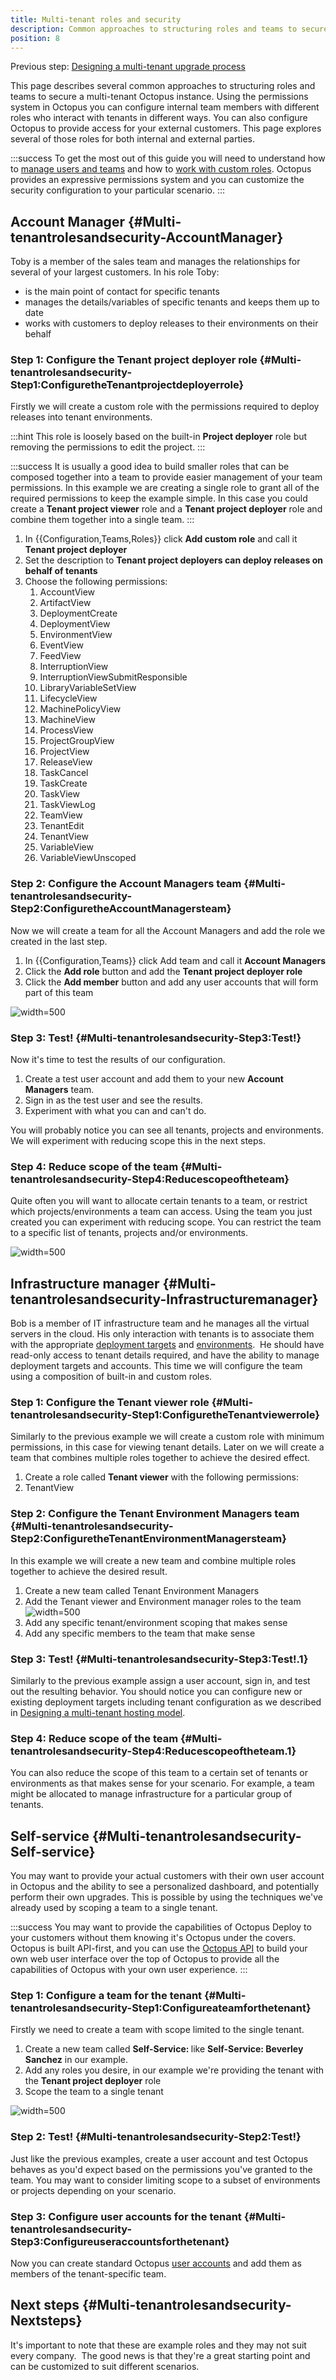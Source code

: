 ```yaml
---
title: Multi-tenant roles and security
description: Common approaches to structuring roles and teams to secure a multi-tenant Octopus instance.
position: 8
---
```


Previous step: [Designing a multi-tenant upgrade process](/docs/guides/multi-tenant-deployments/multi-tenant-deployment-guide/designing-a-multi-tenant-upgrade-process.md)

This page describes several common approaches to structuring roles and teams to secure a multi-tenant Octopus instance. Using the permissions system in Octopus you can configure internal team members with different roles who interact with tenants in different ways. You can also configure Octopus to provide access for your external customers. This page explores several of those roles for both internal and external parties.

:::success
To get the most out of this guide you will need to understand how to [manage users and teams](/docs/administration/managing-users-and-teams/index.md) and how to [work with custom roles](/docs/administration/managing-users-and-teams/user-roles.md). Octopus provides an expressive permissions system and you can customize the security configuration to your particular scenario.
:::

## Account Manager {#Multi-tenantrolesandsecurity-AccountManager}

Toby is a member of the sales team and manages the relationships for several of your largest customers. In his role Toby:

- is the main point of contact for specific tenants
- manages the details/variables of specific tenants and keeps them up to date
- works with customers to deploy releases to their environments on their behalf

### Step 1: Configure the Tenant project deployer role {#Multi-tenantrolesandsecurity-Step1:ConfiguretheTenantprojectdeployerrole}

Firstly we will create a custom role with the permissions required to deploy releases into tenant environments.

:::hint
This role is loosely based on the built-in **Project deployer** role but removing the permissions to edit the project.
:::

:::success
It is usually a good idea to build smaller roles that can be composed together into a team to provide easier management of your team permissions. In this example we are creating a single role to grant all of the required permissions to keep the example simple. In this case you could create a **Tenant project viewer** role and a **Tenant project deployer** role and combine them together into a single team.
:::

1. In {{Configuration,Teams,Roles}} click **Add custom role** and call it **Tenant project deployer**
2. Set the description to **Tenant project deployers can deploy releases on behalf of tenants**
3. Choose the following permissions:
   1. AccountView
   2. ArtifactView
   3. DeploymentCreate
   4. DeploymentView
   5. EnvironmentView
   6. EventView
   7. FeedView
   8. InterruptionView
   9. InterruptionViewSubmitResponsible
   10. LibraryVariableSetView
   11. LifecycleView
   12. MachinePolicyView
   13. MachineView
   14. ProcessView
   15. ProjectGroupView
   16. ProjectView
   17. ReleaseView
   18. TaskCancel
   19. TaskCreate
   20. TaskView
   21. TaskViewLog
   22. TeamView
   23. TenantEdit
   24. TenantView
   25. VariableView
   26. VariableViewUnscoped

### Step 2: Configure the Account Managers team {#Multi-tenantrolesandsecurity-Step2:ConfiguretheAccountManagersteam}

Now we will create a team for all the Account Managers and add the role we created in the last step.

1. In {{Configuration,Teams}} click Add team and call it **Account Managers**
2. Click the **Add role** button and add the **Tenant project deployer role**
3. Click the **Add member** button and add any user accounts that will form part of this team

![](account-managers.png "width=500")

### Step 3: Test! {#Multi-tenantrolesandsecurity-Step3:Test!}

Now it's time to test the results of our configuration.

1. Create a test user account and add them to your new **Account Managers** team.
2. Sign in as the test user and see the results.
3. Experiment with what you can and can't do.

You will probably notice you can see all tenants, projects and environments. We will experiment with reducing scope this in the next steps.

### Step 4: Reduce scope of the team {#Multi-tenantrolesandsecurity-Step4:Reducescopeoftheteam}

Quite often you will want to allocate certain tenants to a team, or restrict which projects/environments a team can access. Using the team you just created you can experiment with reducing scope. You can restrict the team to a specific list of tenants, projects and/or environments.

![](account-managers-tenants.png "width=500")

## Infrastructure manager {#Multi-tenantrolesandsecurity-Infrastructuremanager}

Bob is a member of IT infrastructure team and he manages all the virtual servers in the cloud. His only interaction with tenants is to associate them with the appropriate [deployment targets](/docs/infrastructure/index.md) and [environments](/docs/infrastructure/environments/index.md).  He should have read-only access to tenant details required, and have the ability to manage deployment targets and accounts. This time we will configure the team using a composition of built-in and custom roles.

### Step 1: Configure the Tenant viewer role {#Multi-tenantrolesandsecurity-Step1:ConfiguretheTenantviewerrole}

Similarly to the previous example we will create a custom role with minimum permissions, in this case for viewing tenant details. Later on we will create a team that combines multiple roles together to achieve the desired effect.

1. Create a role called **Tenant viewer** with the following permissions:
2. TenantView

### Step 2: Configure the Tenant Environment Managers team {#Multi-tenantrolesandsecurity-Step2:ConfiguretheTenantEnvironmentManagersteam}

In this example we will create a new team and combine multiple roles together to achieve the desired result.

1. Create a new team called Tenant Environment Managers
2. Add the Tenant viewer and Environment manager roles to the team
   ![](tenant-environment-managers.png "width=500")
3. Add any specific tenant/environment scoping that makes sense
4. Add any specific members to the team that make sense

### Step 3: Test! {#Multi-tenantrolesandsecurity-Step3:Test!.1}

Similarly to the previous example assign a user account, sign in, and test out the resulting behavior. You should notice you can configure new or existing deployment targets including tenant configuration as we described in [Designing a multi-tenant hosting model](/docs/guides/multi-tenant-deployments/multi-tenant-deployment-guide/designing-a-multi-tenant-hosting-model.md).

### Step 4: Reduce scope of the team {#Multi-tenantrolesandsecurity-Step4:Reducescopeoftheteam.1}

You can also reduce the scope of this team to a certain set of tenants or environments as that makes sense for your scenario. For example, a team might be allocated to manage infrastructure for a particular group of tenants.

## Self-service {#Multi-tenantrolesandsecurity-Self-service}

You may want to provide your actual customers with their own user account in Octopus and the ability to see a personalized dashboard, and potentially perform their own upgrades. This is possible by using the techniques we've already used by scoping a team to a single tenant.

:::success
You may want to provide the capabilities of Octopus Deploy to your customers without them knowing it's Octopus under the covers. Octopus is built API-first, and you can use the [Octopus API](/docs/api-and-integration/octopus-rest-api.md) to build your own web user interface over the top of Octopus to provide all the capabilities of Octopus with your own user experience.
:::

### Step 1: Configure a team for the tenant {#Multi-tenantrolesandsecurity-Step1:Configureateamforthetenant}

Firstly we need to create a team with scope limited to the single tenant.

1. Create a new team called **Self-Service: <TenantName>** like **Self-Service: Beverley Sanchez** in our example.
2. Add any roles you desire, in our example we're providing the tenant with the **Tenant project deployer** role
3. Scope the team to a single tenant

![](self-service.png "width=500")

### Step 2: Test! {#Multi-tenantrolesandsecurity-Step2:Test!}

Just like the previous examples, create a user account and test Octopus behaves as you'd expect based on the permissions you've granted to the team. You may want to consider limiting scope to a subset of environments or projects depending on your scenario.

### Step 3: Configure user accounts for the tenant {#Multi-tenantrolesandsecurity-Step3:Configureuseraccountsforthetenant}

Now you can create standard Octopus [user accounts](/docs/administration/managing-users-and-teams/index.md) and add them as members of the tenant-specific team.

## Next steps {#Multi-tenantrolesandsecurity-Nextsteps}

It's important to note that these are example roles and they may not suit every company.  The good news is that they're a great starting point and can be customized to suit different scenarios.
